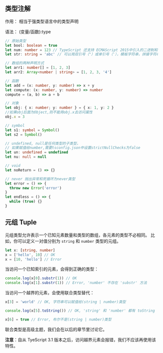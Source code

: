 ## 类型注解

作用： 相当于强类型语言中的类型声明

语法： (变量/函数):type

```typescript
// 原始类型
let bool: boolean = true
let num: number = 123 // TypeScript 还支持 ECMAScript 2015中引入的二进制和八进制字面量。
let str: string = 'abc' // 可以用双引号（"）或单引号（'），模板字符串，拼接字符串

// 数组的两种声明方式
let arr1: number[] = [1, 2, 3]
let arr2: Array<number | string> = [1, 2, 3, '4']

// 函数
let add = (x: number, y: number) => x + y
let compute: (x: number, y: number) => number
compute = (a, b) => a + b

// 对象
let obj: { x: number; y: number } = { x: 1, y: 2 }
//如果obj后面为Object,则不能用obj.x去访问属性
obj.x = 3

// symbol
let s1: symbol = Symbol()
let s2 = Symbol()

// undefined, null是任何类型的子类型，
// 如果赋值给number,需要tsconfig.json中设置strictNullChecks为false
let un: undefined = undefined
let nu: null = null

// void
let noReturn = () => {}

// never 抛出异常和死循环为never类型
let error = () => {
  throw new Error('error')
}
let endless = () => {
  while (true) {}
}
```

## 元组 Tuple

元组类型允许表示一个已知元素数量和类型的数组，各元素的类型不必相同。 比如，你可以定义一对值分别为 `string` 和 `number` 类型的元组。

```typescript
let x: [string, number]
x = ['hello', 10] // OK
x = [10, 'hello'] // Error
```

当访问一个已知索引的元素，会得到正确的类型：

```typescript
console.log(x[0].substr(1)) // OK
console.log(x[1].substr(1)) // Error, 'number' 不存在 'substr' 方法
```

当访问一个越界的元素，会使用联合类型替代：

```typescript
x[3] = 'world' // OK, 字符串可以赋值给(string | number)类型

console.log(x[5].toString()) // OK, 'string' 和 'number' 都有 toString

x[6] = true // Error, 布尔不是(string | number)类型
```

联合类型是高级主题，我们会在以后的章节里讨论它。

**注意**：自从 TyeScript 3.1 版本之后，访问越界元素会报错，我们不应该再使用该特性。
